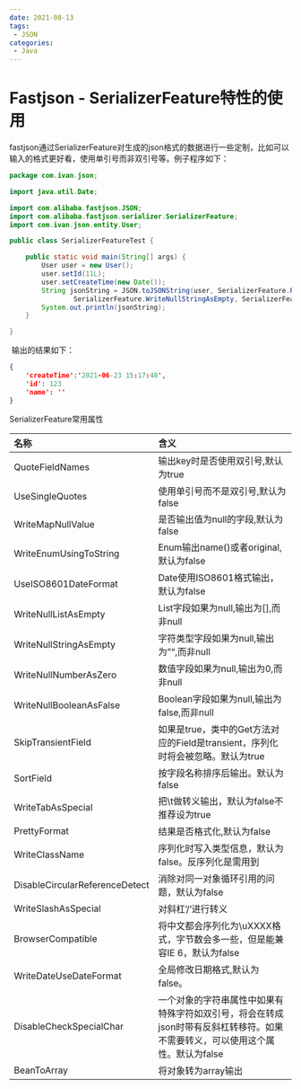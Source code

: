 ```yaml
---
date: 2021-08-13
tags:
 - JSON
categories: 
 - Java
---
```

# Fastjson - SerializerFeature特性的使用

​		fastjson通过SerializerFeature对生成的json格式的数据进行一些定制，比如可以输入的格式更好看，使用单引号而非双引号等。例子程序如下：

```java
package com.ivan.json;

import java.util.Date;

import com.alibaba.fastjson.JSON;
import com.alibaba.fastjson.serializer.SerializerFeature;
import com.ivan.json.entity.User;

public class SerializerFeatureTest {

    public static void main(String[] args) {
        User user = new User();
        user.setId(11L);
        user.setCreateTime(new Date());
        String jsonString = JSON.toJSONString(user, SerializerFeature.PrettyFormat, 
                SerializerFeature.WriteNullStringAsEmpty, SerializerFeature.UseSingleQuotes);
        System.out.println(jsonString);
    }

}
```

​		输出的结果如下：

```json
{
	'createTime':'2021-06-23 15:17:48',
	'id': 123
	'name': ''
}
```

SerializerFeature常用属性

| 名称                           | 含义                                                         |
| :----------------------------- | :----------------------------------------------------------- |
| QuoteFieldNames                | 输出key时是否使用双引号,默认为true                           |
| UseSingleQuotes                | 使用单引号而不是双引号,默认为false                           |
| WriteMapNullValue              | 是否输出值为null的字段,默认为false                           |
| WriteEnumUsingToString         | Enum输出name()或者original,默认为false                       |
| UseISO8601DateFormat           | Date使用ISO8601格式输出，默认为false                         |
| WriteNullListAsEmpty           | List字段如果为null,输出为[],而非null                         |
| WriteNullStringAsEmpty         | 字符类型字段如果为null,输出为”“,而非null                     |
| WriteNullNumberAsZero          | 数值字段如果为null,输出为0,而非null                          |
| WriteNullBooleanAsFalse        | Boolean字段如果为null,输出为false,而非null                   |
| SkipTransientField             | 如果是true，类中的Get方法对应的Field是transient，序列化时将会被忽略。默认为true |
| SortField                      | 按字段名称排序后输出。默认为false                            |
| WriteTabAsSpecial              | 把\t做转义输出，默认为false不推荐设为true                    |
| PrettyFormat                   | 结果是否格式化,默认为false                                   |
| WriteClassName                 | 序列化时写入类型信息，默认为false。反序列化是需用到          |
| DisableCircularReferenceDetect | 消除对同一对象循环引用的问题，默认为false                    |
| WriteSlashAsSpecial            | 对斜杠’/’进行转义                                            |
| BrowserCompatible              | 将中文都会序列化为\uXXXX格式，字节数会多一些，但是能兼容IE 6，默认为false |
| WriteDateUseDateFormat         | 全局修改日期格式,默认为false。                               |
| DisableCheckSpecialChar        | 一个对象的字符串属性中如果有特殊字符如双引号，将会在转成json时带有反斜杠转移符。如果不需要转义，可以使用这个属性。默认为false |
| BeanToArray                    | 将对象转为array输出                                          |

